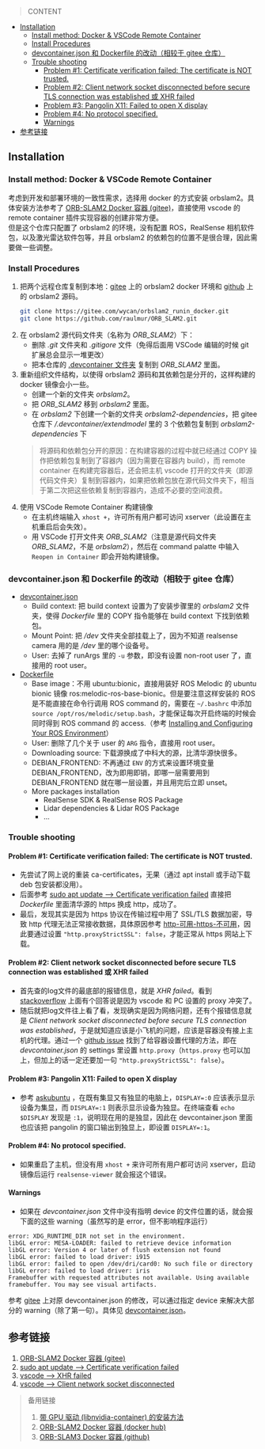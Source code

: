 > CONTENT
- [Installation](#installation)
  - [Install method: Docker & VSCode Remote Container](#install-method-docker--vscode-remote-container)
  - [Install Procedures](#install-procedures)
  - [devcontainer.json 和 Dockerfile 的改动（相较于 gitee 仓库）](#devcontainerjson-和-dockerfile-的改动相较于-gitee-仓库)
  - [Trouble shooting](#trouble-shooting)
    - [Problem #1: Certificate verification failed: The certificate is NOT trusted.](#problem-1-certificate-verification-failed-the-certificate-is-not-trusted)
    - [Problem #2: Client network socket disconnected before secure TLS connection was established 或 XHR failed](#problem-2-client-network-socket-disconnected-before-secure-tls-connection-was-established-或-xhr-failed)
    - [Problem #3: Pangolin X11: Failed to open X display](#problem-3-pangolin-x11-failed-to-open-x-display)
    - [Problem #4: No protocol specified.](#problem-4-no-protocol-specified)
    - [Warnings](#warnings)
- [参考链接](#参考链接)
## Installation
### Install method: Docker & VSCode Remote Container
考虑到开发和部署环境的一致性需求，选择用 docker 的方式安装 orbslam2。具体安装方法参考了 [ORB-SLAM2 Docker 容器 (gitee)](https://gitee.com/wycan/orbslam2_runin_docker)，直接使用 vscode 的 remote container 插件实现容器的创建非常方便。<br>
但是这个仓库只配置了 orbslam2 的环境，没有配置 ROS，RealSense 相机软件包，以及激光雷达软件包等，并且 orbslam2 的依赖包的位置不是很合理，因此需要做一些调整。

### Install Procedures
1. 把两个远程仓库复制到本地：[gitee](https://gitee.com/wycan/orbslam2_runin_docker) 上的 orbslam2 docker 环境和 [github](https://github.com/raulmur/ORB_SLAM2) 上的 orbslam2 源码。
   ```bash
   git clone https://gitee.com/wycan/orbslam2_runin_docker.git
   git clone https://github.com/raulmur/ORB_SLAM2.git
   ```
2. 在 orbslam2 源代码文件夹（名称为 *ORB_SLAM2*）下：
   - 删除 *.git* 文件夹和 *.gitigore* 文件（免得后面用 VSCode 编辑的时候 git 扩展总会显示一堆更改）
   - 把本仓库的 [.devcontainer 文件夹](./.devcontainer) 复制到 *ORB_SLAM2* 里面。
3. 重新组织文件结构，以使得 orbslam2 源码和其依赖包是分开的，这样构建的 docker 镜像会小一些。
   - 创建一个新的文件夹 *orbslam2*。
   - 把 *ORB_SLAM2* 移到 *orbslam2* 里面。
   - 在 *orbslam2* 下创建一个新的文件夹 *orbslam2-dependencies*，把 gitee 仓库下 */.devcontainer/extendmodel* 里的 3 个依赖包复制到 *orbslam2-dependencies* 下<br>
    > 将源码和依赖包分开的原因：在构建容器的过程中就已经通过 COPY 操作把依赖包复制到了容器内（因为需要在容器内 build），而 remote container 在构建完容器后，还会把主机 vscode 打开的文件夹（即源代码文件夹）复制到容器内，如果把依赖包放在源代码文件夹下，相当于第二次把这些依赖复制到容器内，造成不必要的空间浪费。
4. 使用 VSCode Remote Container 构建镜像
   - 在主机终端输入 `xhost +`，许可所有用户都可访问 xserver（此设置在主机重启后会失效）。
   - 用 VSCode 打开文件夹 *ORB_SLAM2*（注意是源代码文件夹 *ORB_SLAM2*，不是 *orbslam2*），然后在 command palatte 中输入 `Reopen in Container` 即会开始构建镜像。

### devcontainer.json 和 Dockerfile 的改动（相较于 gitee 仓库）
- [devcontainer.json](./.devcontainer/devcontainer.json)
  - Build context: 把 build context 设置为了安装步骤里的 *orbslam2* 文件夹，使得 *Dockerfile* 里的 COPY 指令能够在 build context 下找到依赖包。
  - Mount Point: 把 */dev* 文件夹全部挂载上了，因为不知道 realsense camera 用的是 */dev* 里的哪个设备号。
  - User: 去掉了 runArgs 里的 `-u` 参数，即没有设置 non-root user 了，直接用的 root user。
- [Dockerfile](./.devcontainer/Dockerfile)
  - Base image：不用 ubuntu:bionic，直接用装好 ROS Melodic 的 ubuntu bionic 镜像 ros:melodic-ros-base-bionic。但是要注意这样安装的 ROS 是不能直接在命令行调用 ROS command 的，需要在 `~/.bashrc` 中添加 `source /opt/ros/melodic/setup.bash`，才能保证每次开启终端的时候会同时得到 ROS command 的 access.（参考 [Installing and Configuring Your ROS Environment](http://wiki.ros.org/ROS/Tutorials/InstallingandConfiguringROSEnvironment)）
  - User: 删除了几个关于 user 的 `ARG` 指令，直接用 root user。
  - Downloading source: 下载源换成了中科大的源，比清华源快很多。
  - DEBIAN_FRONTEND: 不再通过 `ENV` 的方式来设置环境变量 DEBIAN_FRONTEND，改为即用即销，即哪一层需要用到 DEBIAN_FRONTEND 就在哪一层设置，并且用完后立即 unset。
  - More packages installation
    - RealSense SDK & RealSense ROS Package
    - Lidar dependencies & Lidar ROS Package
    - ...

### Trouble shooting
#### Problem #1: Certificate verification failed: The certificate is NOT trusted.
- 先尝试了网上说的重装 ca-certificates，无果（通过 apt install 或手动下载 deb 包安装都没用）。
- 后面参考 [sudo apt update --> Certificate verification failed](https://blog.csdn.net/qlexcel/article/details/120642914) 直接把 *Dockerfile* 里面清华源的 https 换成 http，成功了。
- 最后，发现其实是因为 https 协议在传输过程中用了 SSL/TLS 数据加密，导致 http 代理无法正常接收数据，具体原因参考 [http-可用-https-不可用](../../general/proxy.md#http-可用-https-不可用)，因此要通过设置 `"http.proxyStrictSSL": false`，才能正常从 https 网站上下载。

#### Problem #2: Client network socket disconnected before secure TLS connection was established 或 XHR failed
- 首先查的log文件的最底部的报错信息，就是 *XHR failed*。看到 [stackoverflow](https://stackoverflow.com/questions/70177216/visual-studio-code-error-while-fetching-extensions-xhr-failed) 上面有个回答说是因为 vscode 和 PC 设置的 proxy 冲突了。
- 随后就把log文件往上看了看，发现确实是因为网络问题，还有个报错信息就是 *Client network socket disconnected before secure TLS connection was established*，于是就知道应该是小飞机的问题，应该是容器没有接上主机的代理。通过一个 [github issue](https://github.com/microsoft/vscode-remote-release/issues/986) 找到了给容器设置代理的方法，即在 *devcontainer.json* 的 settings 里设置 `http.proxy`（`https.proxy` 也可以加上，但加上的话一定还要加一句 `"http.proxyStrictSSL": false`）。

#### Problem #3: Pangolin X11: Failed to open X display
- 参考 [askubuntu](https://askubuntu.com/questions/432255/what-is-the-display-environment-variable) ，在既有集显又有独显的电脑上，`DISPLAY=:0` 应该表示显示设备为集显，而 `DISPLAY=:1` 则表示显示设备为独显。在终端查看 `echo $DISPLAY` 发现是 `:1`，说明现在用的是独显，因此在 devcontainer.json 里面也应该把 pangolin 的窗口输出到独显上，即设置 `DISPLAY=:1`。

#### Problem #4: No protocol specified.
- 如果重启了主机，但没有用 `xhost +` 来许可所有用户都可访问 xserver，启动镜像后运行 `realsense-viewer` 就会报这个错误。

#### Warnings
  - 如果在 *devcontainer.json* 文件中没有指明 device 的文件位置的话，就会报下面的这些 warning（虽然写的是 error，但不影响程序运行）<br>
  ```shell
  error: XDG_RUNTIME_DIR not set in the environment.
  libGL error: MESA-LOADER: failed to retrieve device information
  libGL error: Version 4 or later of flush extension not found
  libGL error: failed to load driver: i915
  libGL error: failed to open /dev/dri/card0: No such file or directory
  libGL error: failed to load driver: iris
  Framebuffer with requested attributes not available. Using available framebuffer. You may see visual artifacts.
  ```
  参考 [gitee](https://gitee.com/feisonzl/orbslam2_runin_docker/commit/93a6d266c4ddc2c067a3a6cd786f13e88cb10470) 上对原 devcontainer.json 的修改，可以通过指定 device 来解决大部分的 warning（除了第一句）。具体见 [devcontainer.json](devcontainer.json)。


## 参考链接
1. [ORB-SLAM2 Docker 容器 (gitee)](https://gitee.com/wycan/orbslam2_runin_docker)
2. [sudo apt update --> Certificate verification failed](https://blog.csdn.net/qlexcel/article/details/120642914)
3. [vscode --> XHR failed](https://stackoverflow.com/questions/70177216/visual-studio-code-error-while-fetching-extensions-xhr-failed)
4. [vscode --> Client network socket disconnected](https://github.com/microsoft/vscode-remote-release/issues/986)

> 备用链接
> 1. [带 GPU 驱动 (libnvidia-container) 的安装方法](https://blog.csdn.net/WEINILUO/article/details/118659410)
> 2. [ORB-SLAM2 Docker 容器 (docker hub)](https://hub.docker.com/r/celinachild/orbslam2)
> 3. [ORB-SLAM3 Docker 容器 (github)](https://github.com/jahaniam/orbslam3_docker)